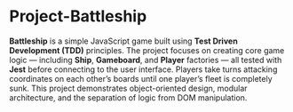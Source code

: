 # Project-Battleship

**Battleship** is a simple JavaScript game built using **Test Driven Development (TDD)** principles. The project focuses on creating core game logic — including **Ship**, **Gameboard**, and **Player** factories — all tested with **Jest** before connecting to the user interface. Players take turns attacking coordinates on each other’s boards until one player’s fleet is completely sunk. This project demonstrates object-oriented design, modular architecture, and the separation of logic from DOM manipulation.
